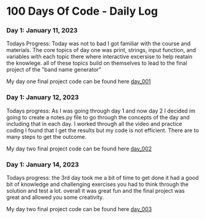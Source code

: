 # 100 Days Of Code - Daily Log

### Day 1: January 11, 2023

Todays Progress: Today was not to bad I got familiar with the course and materials. The core topics of day one was print, strings, input function, and variables with each topic there where interactive excersise to help reatain the knowlege. all of these topics build on themselves to lead to the final project of the "band name generator"

My day one final project code can be found here [day_001](https://github.com/PSebesta/100-Days-Of-Code/tree/main/Projects/Day%20001)

### Day 1: January 12, 2023

Todays progress: As I was going through day 1 and now day 2 I decided im going to create a notes.py file to go through the concepts of the day and including that in each day. I worked through all the video and practice coding I found that I get the results but my code is not efficient. There are to many steps to get the outcome. 

My day two final project code can be found here [day_002](https://github.com/PSebesta/100-Days-Of-Code/tree/main/Projects/Day%20002)

### Day 1: January 14, 2023

Todays progress: the 3rd day took me a bit of time to get done it had a good bit of knowledge and challenging exercises you had to think through the solution and test a lot. overall it was great fun and the final project was great and allowed you some creativity.

My day two final project code can be found here [day_003](https://github.com/PSebesta/100-Days-Of-Code/blob/main/Projects/Day%20003/choose%20your%20own%20adventure.py)